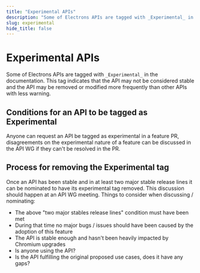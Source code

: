 ```yaml
---
title: "Experimental APIs"
description: "Some of Electrons APIs are tagged with _Experimental_ in the documentation. This tag indicates that the API may not be considered stable and the API may be removed or modified more frequently than other APIs with less warning."
slug: experimental
hide_title: false
---
```


# Experimental APIs

Some of Electrons APIs are tagged with `_Experimental_` in the documentation.
This tag indicates that the API may not be considered stable and the API may
be removed or modified more frequently than other APIs with less warning.

## Conditions for an API to be tagged as Experimental

Anyone can request an API be tagged as experimental in a feature PR, disagreements
on the experimental nature of a feature can be discussed in the API WG if they
can't be resolved in the PR.

## Process for removing the Experimental tag

Once an API has been stable and in at least two major stable release lines it
can be nominated to have its experimental tag removed.  This discussion should
happen at an API WG meeting.  Things to consider when discussing / nominating:

* The above "two major stables release lines" condition must have been met
* During that time no major bugs / issues should have been caused by the adoption of this feature
* The API is stable enough and hasn't been heavily impacted by Chromium upgrades
* Is anyone using the API?
* Is the API fulfilling the original proposed use cases, does it have any gaps?
